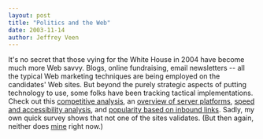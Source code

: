 ```yaml
---
layout: post
title: "Politics and the Web"
date: 2003-11-14
author: Jeffrey Veen
---
```

It's no secret that those vying for the White House in 2004 have become much more Web savvy. Blogs, online fundraising, email newsletters -- all the typical Web marketing techniques are being employed on the candidates' Web sites. But beyond the purely strategic aspects of putting technology to use, some folks have been tracking tactical implementations. Check out this <a href="http://politicalweb.info/2004/2004.html">competitive analysis</a>, an <a href="http://www.linuxjournal.com/article.php?sid=7239">overview of server platforms</a>,  <a href="http://www.optimizationweek.com/reviews/president/">speed and accessibility analysis</a>, and <a href="http://www.amon-hen.com/index.cgi/Politics/cand_ws_pop">popularity based on inbound links</a>. Sadly, my own quick survey shows that not one of the sites validates. (But then again, neither does <a href="http://validator.w3.org/check?uri=http://veen.com/jeff/">mine</a> right now.)
